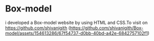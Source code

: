 # Box-model
i developed a Box-model website by using HTML and CSS.To visit on https://github.com/shivanigith (https://github.com/shivanigith/Box-model/assets/154613286/67f54737-d0bb-40bd-a42e-6842757102f1)
